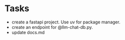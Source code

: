 # Tasks

- create a fastapi project. Use uv for package manager.
- create an endpoint for @llm-chat-db.py.
- update docs.md
